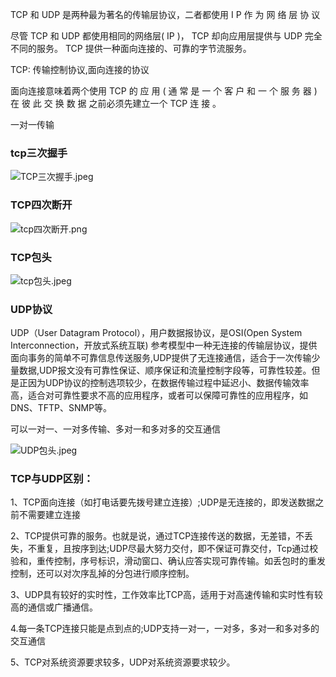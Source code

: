 TCP 和 UDP 是两种最为著名的传输层协议，二者都使用 I P 作 为 网 络 层 协 议

尽管 TCP 和 UDP 都使用相同的网络层( IP )， TCP 却向应用层提供与 UDP 完全不同的服务。 TCP 提供一种面向连接的、可靠的字节流服务。

TCP: 传输控制协议,面向连接的协议

面向连接意味着两个使用 TCP 的 应 用 ( 通 常 是 一 个 客 户 和 一 个 服 务 器 ) 在 彼 此 交 换 数 据 之前必须先建立一个 TCP 连 接 。

一对一传输

### tcp三次握手

![TCP三次握手.jpeg](https://www.zutuanxue.com:8000/static/media/images/2020/9/25/1601024398414.jpeg)

### TCP四次断开

![tcp四次断开.png](https://www.zutuanxue.com:8000/static/media/images/2020/9/25/1601024418282.png)

### TCP包头

![tcp包头.jpeg](https://www.zutuanxue.com:8000/static/media/images/2020/9/25/1601024479086.jpeg)

### UDP协议

UDP（User Datagram Protocol），用户数据报协议，是OSI(Open System Interconnection，开放式系统互联) 参考模型中一种无连接的传输层协议，提供面向事务的简单不可靠信息传送服务,UDP提供了无连接通信，适合于一次传输少量数据,UDP报文没有可靠性保证、顺序保证和流量控制字段等，可靠性较差。但是正因为UDP协议的控制选项较少，在数据传输过程中延迟小、数据传输效率高，适合对可靠性要求不高的应用程序，或者可以保障可靠性的应用程序，如DNS、TFTP、SNMP等。

可以一对一、一对多传输、多对一和多对多的交互通信

![UDP包头.jpeg](https://www.zutuanxue.com:8000/static/media/images/2020/9/25/1601024457747.jpeg)

### TCP与UDP区别：

1、TCP面向连接（如打电话要先拨号建立连接）;UDP是无连接的，即发送数据之前不需要建立连接

2、TCP提供可靠的服务。也就是说，通过TCP连接传送的数据，无差错，不丢失，不重复，且按序到达;UDP尽最大努力交付，即不保证可靠交付，Tcp通过校验和，重传控制，序号标识，滑动窗口、确认应答实现可靠传输。如丢包时的重发控制，还可以对次序乱掉的分包进行顺序控制。

3、UDP具有较好的实时性，工作效率比TCP高，适用于对高速传输和实时性有较高的通信或广播通信。

4.每一条TCP连接只能是点到点的;UDP支持一对一，一对多，多对一和多对多的交互通信

5、TCP对系统资源要求较多，UDP对系统资源要求较少。